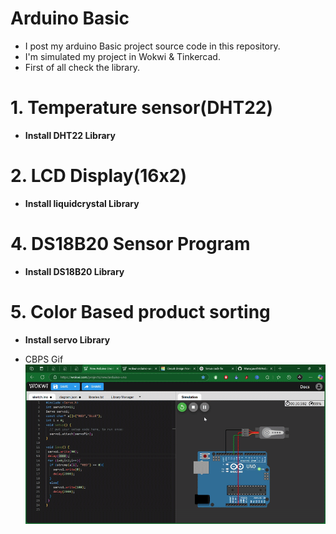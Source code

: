 # Arduino Basic
- I post my arduino Basic project source code in this repository.
- I'm simulated my project in Wokwi & Tinkercad.
- First of all check the library.

# 1. Temperature sensor(DHT22)

- **Install DHT22 Library**

# 2. LCD Display(16x2)

- **Install liquidcrystal Library**

# 4. DS18B20 Sensor Program

- **Install DS18B20 Library**

# 5. Color Based product sorting

- **Install servo Library**

- CBPS Gif
  ![CBPS](https://github.com/Murugavel14/Arduino/blob/main/docs/servo.gif)
